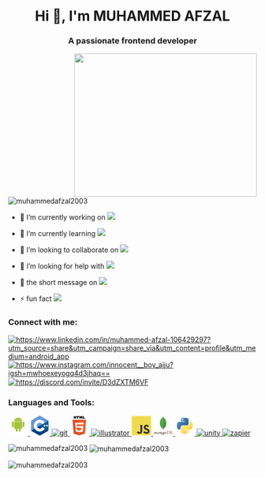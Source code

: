 <h1 align="center">Hi 👋, I'm MUHAMMED AFZAL</h1>
<h3 align="center">A passionate frontend developer</h3>
<img align="right" width="370" height="290" src="https://i.pinimg.com/originals/47/f0/34/47f0342cec72b800463bf003eac1257e.gif">
<p align="left"> <img src="https://komarev.com/ghpvc/?username=muhammedafzal2003&label=Profile%20views&color=0e75b6&style=flat" alt="muhammedafzal2003" /> </p>

- 🔭 I’m currently working on
 [<img src="https://img.shields.io/badge/Telegram-2CA5E0?style=for-the-badge&logo=telegram&logoColor=white" />](https://t.me/+pTB4BwLjw3dlNzA1)
- 🌱 I’m currently learning [<img src="https://img.shields.io/badge/Python-3776AB?style=for-the-badge&logo=python&logoColor=white" />](https://www.python.org/)

- 👯 I’m looking to collaborate on [<img src="https://img.shields.io/badge/Instagram-E4405F?style=for-the-badge&logo=instagram&logoColor=white"  />](https://www.instagram.com/innocent__boy_ajju?igsh=MWhoeXEyOGQ4d3JhaQ==)

- 🤝 I’m looking for help with 
 [<img src="https://img.shields.io/badge/Telegram-2CA5E0?style=for-the-badge&logo=telegram&logoColor=white" />](https://t.me/+pTB4BwLjw3dlNzA1)
- 💬 the short message on [<img src="https://img.shields.io/badge/Discord-7289DA?style=for-the-badge&logo=discord&logoColor=white" />](https://discord.com/invite/D3dZXTM6VF)

- ⚡ fun fact  [<img src="https://img.shields.io/badge/Blogger-FF5722?style=for-the-badge&logo=blogger&logoColor=white" />](http://afzalstargalaxy.blogspot.com/2024/07/star-galaxy.html)

<h3 align="left">Connect with me:</h3>
<p align="left">
<a href="https://linkedin.com/in/https://www.linkedin.com/in/muhammed-afzal-106429297?utm_source=share&utm_campaign=share_via&utm_content=profile&utm_medium=android_app" target="blank"><img align="center" src="https://raw.githubusercontent.com/rahuldkjain/github-profile-readme-generator/master/src/images/icons/Social/linked-in-alt.svg" alt="https://www.linkedin.com/in/muhammed-afzal-106429297?utm_source=share&utm_campaign=share_via&utm_content=profile&utm_medium=android_app" height="30" width="40" /></a>
<a href="https://instagram.com/https://www.instagram.com/innocent__boy_ajju?igsh=mwhoexeyogq4d3jhaq==" target="blank"><img align="center" src="https://raw.githubusercontent.com/rahuldkjain/github-profile-readme-generator/master/src/images/icons/Social/instagram.svg" alt="https://www.instagram.com/innocent__boy_ajju?igsh=mwhoexeyogq4d3jhaq==" height="30" width="40" /></a>
<a href="https://discord.gg/https://discord.com/invite/D3dZXTM6VF" target="blank"><img align="center" src="https://raw.githubusercontent.com/rahuldkjain/github-profile-readme-generator/master/src/images/icons/Social/discord.svg" alt="https://discord.com/invite/D3dZXTM6VF" height="30" width="40" /></a>
</p>

<h3 align="left">Languages and Tools:</h3>
<p align="left"> <a href="https://developer.android.com" target="_blank" rel="noreferrer"> <img src="https://raw.githubusercontent.com/devicons/devicon/master/icons/android/android-original-wordmark.svg" alt="android" width="40" height="40"/> </a> <a href="https://www.w3schools.com/cpp/" target="_blank" rel="noreferrer"> <img src="https://raw.githubusercontent.com/devicons/devicon/master/icons/cplusplus/cplusplus-original.svg" alt="cplusplus" width="40" height="40"/> </a> <a href="https://git-scm.com/" target="_blank" rel="noreferrer"> <img src="https://www.vectorlogo.zone/logos/git-scm/git-scm-icon.svg" alt="git" width="40" height="40"/> </a> <a href="https://www.w3.org/html/" target="_blank" rel="noreferrer"> <img src="https://raw.githubusercontent.com/devicons/devicon/master/icons/html5/html5-original-wordmark.svg" alt="html5" width="40" height="40"/> </a> <a href="https://www.adobe.com/in/products/illustrator.html" target="_blank" rel="noreferrer"> <img src="https://www.vectorlogo.zone/logos/adobe_illustrator/adobe_illustrator-icon.svg" alt="illustrator" width="40" height="40"/> </a> <a href="https://developer.mozilla.org/en-US/docs/Web/JavaScript" target="_blank" rel="noreferrer"> <img src="https://raw.githubusercontent.com/devicons/devicon/master/icons/javascript/javascript-original.svg" alt="javascript" width="40" height="40"/> </a> <a href="https://www.mongodb.com/" target="_blank" rel="noreferrer"> <img src="https://raw.githubusercontent.com/devicons/devicon/master/icons/mongodb/mongodb-original-wordmark.svg" alt="mongodb" width="40" height="40"/> </a> <a href="https://www.python.org" target="_blank" rel="noreferrer"> <img src="https://raw.githubusercontent.com/devicons/devicon/master/icons/python/python-original.svg" alt="python" width="40" height="40"/> </a> <a href="https://unity.com/" target="_blank" rel="noreferrer"> <img src="https://www.vectorlogo.zone/logos/unity3d/unity3d-icon.svg" alt="unity" width="40" height="40"/> </a> <a href="https://zapier.com" target="_blank" rel="noreferrer"> <img src="https://www.vectorlogo.zone/logos/zapier/zapier-icon.svg" alt="zapier" width="40" height="40"/> </a> </p>

<p><img align="left" src="https://github-readme-stats.vercel.app/api/top-langs?username=muhammedafzal2003&show_icons=true&locale=en&layout=compact" alt="muhammedafzal2003" /></p>

<p>&nbsp;<img align="center" src="https://github-readme-stats.vercel.app/api?username=muhammedafzal2003&show_icons=true&locale=en" alt="muhammedafzal2003" /></p>

<p><img align="center" src="https://github-readme-streak-stats.herokuapp.com/?user=muhammedafzal2003&" alt="muhammedafzal2003" /></p>
